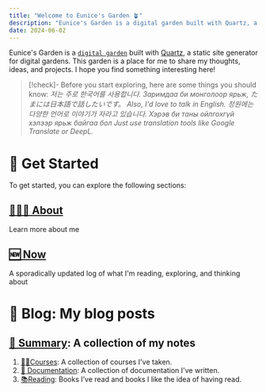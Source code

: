 ```yaml
---
title: "Welcome to Eunice's Garden 🪴"
description: "Eunice's Garden is a digital garden built with Quartz, a static site generator for digital gardens. This garden is a place for me to share my thoughts, ideas, and projects. I hope you find something interesting here!"
date: 2024-06-02
---
```


Eunice's Garden is a [`digital garden`](./notes/digital-garden.md) built with [Quartz](https://quartz.jzhao.xyz/),
a static site generator for digital gardens.
This garden is a place for me to share my thoughts, ideas, and projects.
I hope you find something interesting here!

> [!check]- Before you start exploring, here are some things you should know:
> _저는 주로 한국어를 사용합니다. Заримдаа би монголоор ярьж, たまには日本語で話したいです。_
> _Also, I'd love to talk in English._
> _정원에는 다양한 언어로 이야기가 자라고 있습니다. Хэрэв би таны ойлгохгүй хэлээр ярьж байгаа бол_
> _Just use translation tools like Google Translate or DeepL._

# 🌱 Get Started

To get started, you can explore the following sections:

## [🙋🏻‍♀ About](/about)

Learn more about me

## [🆕 Now](/now)

A sporadically updated log of what I'm reading, exploring, and thinking about


# 🎵 Blog: My blog posts

## [📝 Summary](/notes/Summary): A collection of my notes

1. [🧑‍🏫Courses](/notes/Summary/Course): A collection of courses I've taken. 
2. [📑 Documentation](/notes/Summary/Documentation): A collection of documentation I've written.
3. [📚Reading](/notes/Summary/Reading): Books I’ve read and books I like the idea of having read.

<!--
## 🌿 Projects

#### [🌿 Projects](/projects): A collection of my projects

#### [🌱 Digital Garden](/notes/digital-garden): A collection of notes on digital gardening

#### [🌐 Networked Thought](/notes/networked-thought): A collection of notes on networked thought

#### [📧 Contact](/contact): Feel free to reach out to me at []() or follow my work on [GitHub/eunice-hong]() 

#### [📅 2024-06-02](/notes/ko-KR-2024-06-02-2024-06-02-Hello-World): Hello, World!

#### [📚 Books](/library): Books I’ve read and books I like the idea of having read.

#### [📝 Blog](/blog): My blog posts

TODO: Add more content
- [Opinionated, longform narrative writing with an agenda](/essays)
- [Books I’ve read and books I like the idea of having read.](/library)
- [Contact me](/contact)
-->